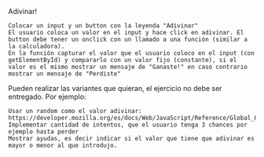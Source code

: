 Adivinar!

    Colocar un input y un button con la leyenda "Adivinar"
    El usuario coloca un valor en el input y hace click en adivinar. El button debe tener un onclick con un llamado a una función (similar a la calculadora).
    En la función capturar el valor que el usuario coloco en el input (con getElementById) y compararlo con un valor fijo (constante), si el valor es el mismo mostrar un mensaje de "Ganaste!" en caso contrario mostrar un mensaje de "Perdiste"

Pueden realizar las variantes que quieran, el ejercicio no debe ser entregado. Por ejemplo:

    Usar un random como el valor adivinar: https://developer.mozilla.org/es/docs/Web/JavaScript/Reference/Global_Objects/Math/random
    Implementar cantidad de intentos, que el usuario tenga 3 chances por ejemplo hasta perder
    Mostrar ayudas, es decir indicar si el valor que tiene que adivinar es mayor o menor al que introdujo.